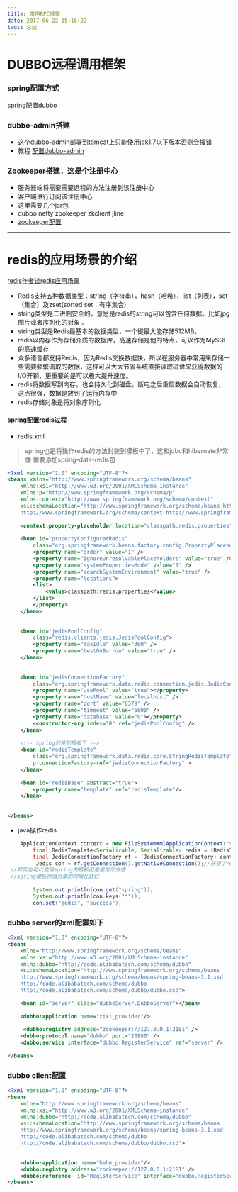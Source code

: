 ```yaml
---
title: 常用RPC框架
date: 2017-06-22 15:16:22
tags: 总结
---
```

# DUBBO远程调用框架
### spring配置方式
[spring配置dubbo](http://blog.csdn.net/u013142781/article/details/50387583)
### dubbo-admin搭建
* 这个dubbo-admin部署到tomcat上只能使用jdk1.7以下版本否则会报错
* 教程
[配置dubbo-admin](http://blog.csdn.net/u013142781/article/details/50396621)
### Zookeeper搭建，这是个注册中心
* 服务器端将需要需要远程的方法注册到该注册中心
* 客户端进行订阅该注册中心
* 这里需要几个jar包
* dubbo netty zookeeper zkclient jline
* [zookeeper配置](http://blog.csdn.net/u013142781/article/details/50395650)
***
# redis的应用场景的介绍
[redis作者谈redis应用场景](http://blog.nosqlfan.com/html/2235.html)

* Redis支持五种数据类型：string（字符串），hash（哈希），list（列表），set（集合）及zset(sorted set：有序集合)
* string类型是二进制安全的。意思是redis的string可以包含任何数据。比如jpg图片或者序列化的对象 。
* string类型是Redis最基本的数据类型，一个键最大能存储512MB。
* redis以内存作为存储介质的数据库，高速存储是他的特点，可以作为MySQL的高速缓存
* 众多语言都支持Redis，因为Redis交换数据快，所以在服务器中常用来存储一些需要频繁调取的数据，这样可以大大节省系统直接读取磁盘来获得数据的I/O开销，更重要的是可以极大提升速度。
* redis将数据写到内存，也会持久化到磁盘，断电之后重启数据会自动恢复，这点很强，数据是放到了运行内存中
* redis存储对象是将对象序列化
#### spring配置redis过程
* redis.xml
> spring也是将操作redis的方法封装到模板中了，这和jdbc和hibernate非常像 需要添加spring-data-redis包
```xml
<?xml version="1.0" encoding="UTF-8"?>   
<beans xmlns="http://www.springframework.org/schema/beans"   
    xmlns:xsi="http://www.w3.org/2001/XMLSchema-instance"   
    xmlns:p="http://www.springframework.org/schema/p"   
    xmlns:context="http://www.springframework.org/schema/context"   
    xsi:schemaLocation="http://www.springframework.org/schema/beans http://www.springframework.org/schema/beans/spring-beans.xsd   
    http://www.springframework.org/schema/context http://www.springframework.org/schema/context/spring-context-4.0.xsd">  
 
    <context:property-placeholder location="classpath:redis.properties"/> 
    
    <bean id="propertyConfigurerRedis"  
        class="org.springframework.beans.factory.config.PropertyPlaceholderConfigurer">  
        <property name="order" value="1" />  
        <property name="ignoreUnresolvablePlaceholders" value="true" />  
        <property name="systemPropertiesMode" value="1" />  
        <property name="searchSystemEnvironment" value="true" />  
        <property name="locations">  
        <list>  
            <value>classpath:redis.properties</value>  
        </list>  
        </property>  
    </bean>
    
    
    <bean id="jedisPoolConfig"  
        class="redis.clients.jedis.JedisPoolConfig">  
        <property name="maxIdle" value="300" />  
        <property name="testOnBorrow" value="true" />  
    </bean>
     
     
    <bean id="jedisConnectionFactory"  
        class="org.springframework.data.redis.connection.jedis.JedisConnectionFactory">  
        <property name="usePool" value="true"></property>  
        <property name="hostName" value="localhost" />  
        <property name="port" value="6379" />  
        <property name="timeout" value="5000" />  
        <property name="database" value="0"></property>  
        <constructor-arg index="0" ref="jedisPoolConfig" />  
    </bean>
    
    <!-- spring封装到模板了 -->
    <bean id="redisTemplate"  
        class="org.springframework.data.redis.core.StringRedisTemplate"    
        p:connectionFactory-ref="jedisConnectionFactory" >  
    </bean>
        
    <bean id="redisBase" abstract="true">  
        <property name="template" ref="redisTemplate"/>  
    </bean> 
    
  
</beans>
```

* java操作redis
```java
	ApplicationContext context = new FileSystemXmlApplicationContext("src\\redis.xml");
		final RedisTemplate<Serializable, Serializable> redis = (RedisTemplate<Serializable, Serializable>) context.getBean("redisTemplate");
		final JedisConnectionFactory rf = (JedisConnectionFactory) context.getBean("jedisConnectionFactory");
		 Jedis con = rf.getConnection().getNativeConnection();//获得了redis对象可以直接操作
 //其实也可以使用spring的模板但是感觉不方便
 //spring模板存储对象的时候比较好
 		
		System.out.println(con.get("spring"));
		System.out.println(con.keys("*"));
		con.set("jedis", "success");
```
### dubbo server的xml配置如下
```xml
<?xml version="1.0" encoding="UTF-8"?>
<beans
	xmlns="http://www.springframework.org/schema/beans"
	xmlns:xsi="http://www.w3.org/2001/XMLSchema-instance"
	xmlns:dubbo="http://code.alibabatech.com/schema/dubbo" 
	xsi:schemaLocation="http://www.springframework.org/schema/beans 
	http://www.springframework.org/schema/beans/spring-beans-3.1.xsd
	http://code.alibabatech.com/schema/dubbo  
    http://code.alibabatech.com/schema/dubbo/dubbo.xsd">

	<bean id="server" class="dubboServer.DubboServer"></bean>
	
	<dubbo:application name="xixi_provider"/>
	
	 <dubbo:registry address="zookeeper://127.0.0.1:2181" />
	<dubbo:protocol name="dubbo" port="20880" />
	<dubbo:service interface="dubbo.RegisterService" ref="server" />	
	
</beans>
```
### dubbo client配置
```xml
<?xml version="1.0" encoding="UTF-8"?>
<beans
	xmlns="http://www.springframework.org/schema/beans"
	xmlns:xsi="http://www.w3.org/2001/XMLSchema-instance"
	xmlns:dubbo="http://code.alibabatech.com/schema/dubbo" 
	xsi:schemaLocation="http://www.springframework.org/schema/beans 
	http://www.springframework.org/schema/beans/spring-beans-3.1.xsd
	http://code.alibabatech.com/schema/dubbo  
    http://code.alibabatech.com/schema/dubbo/dubbo.xsd">

	
	<dubbo:application name="hehe_provider"/>
	<dubbo:registry address="zookeeper://127.0.0.1:2181" /> 	
	<dubbo:reference  id="RegisterService" interface="dubbo.RegisterService"></dubbo:reference>
</beans>
```